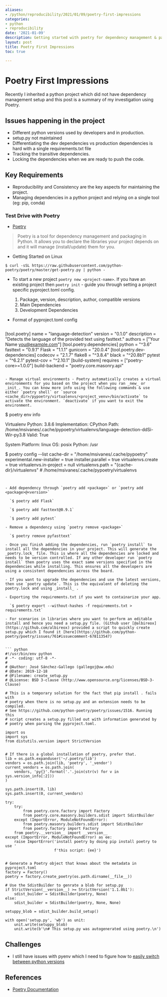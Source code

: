 ```yaml
---
aliases:
- /python/reproducibility/2021/01/09/poetry-first-impressions
categories:
- python
- reproducibility
date: '2021-01-09'
description: Getting started with poetry for dependency management & packaging.
layout: post
title: Poetry First Impressions
toc: true

---
```


# Poetry First Impressions

Recently I inherited a python project which did not have dependency management setup and this post is a summary of my investigation using Poetry.

## Issues happening in the project

- Different python versions used by developers and in production.
- setup.py not maintained
- Differentiating the dev dependencies vs production dependencies is hard with a single requirements.txt file
- Tracking the transitive dependencies.
- Locking the dependencies when we are ready to push the code.

## Key Requirements

- Reproducibility and Consistency are the key aspects for maintaining the project.
- Managing dependencies in a python project and relying on a single tool (eg: pip, conda)

### Test Drive with Poetry

- [Poetry](https://python-poetry.org/docs/)

> Poetry is a tool for dependency management and packaging in Python. It allows you to declare the libraries your project depends on and it will manage (install/update) them for you.

- Getting Started on Linux

 `$ curl -sSL https://raw.githubusercontent.com/python-poetry/poetry/master/get-poetry.py | python -
`
- To start a new project `poetry new <project-name>`. If you have an existing project then `poetry init` - guide you through setting a project specific pyproject.toml config.

  1. Package, version, description, author, compatible versions
  2. Main Dependencies
  3. Development Dependencies

- Format of pyproject.toml config

  ```toml
[tool.poetry]
name = "language-detection"
version = "0.1.0"
description = "Detects the language of the provided text using fasttext."
authors = ["Your Name <you@example.com>"]
[tool.poetry.dependencies]
python = "^3.6"
fasttext = "0.9.1"
Flask = "1.1.1"
gunicorn = "20.0.4"
[tool.poetry.dev-dependencies]
codecov = "2.1.7"
flake8 = "^3.8.4"
black = "^20.8b1"
pytest = "^6.2.1"
pytest-cov = "^2.10.1"
[build-system]
requires = ["poetry-core>=1.0.0"]
build-backend = "poetry.core.masonry.api"
```

- Manage virtual environments - Poetry automatically creates a virtual environments for you based on the project when you ran _new_ or _init_. You can know more info using the following commands & use either `poetry shell` or `source <cache_dir>/pypoetry/virtualenvs/<project_venv>/bin/activate` to activate the environment. `deactivate` if you want to exit the environment.

```
$  poetry env info

Virtualenv
Python:         3.8.6
Implementation: CPython
Path:           /home/msivanes/.cache/pypoetry/virtualenvs/language-detection-ddSi-Wir-py3.8
Valid:          True

System
Platform: linux
OS:       posix
Python:   /usr

$ poetry config --list
cache-dir = "/home/msivanes/.cache/pypoetry"
experimental.new-installer = true
installer.parallel = true
virtualenvs.create = true
virtualenvs.in-project = null
virtualenvs.path = "{cache-dir}/virtualenvs"  # /home/msivanes/.cache/pypoetry/virtualenvs

```


- Add dependency through `poetry add <package>` or `poetry add <package>@<version>`

  `$ poetry add Flask`

  `$ poetry add fasttext@0.9.1`

  `$ poetry add pytest`

- Remove a dependency using `poetry remove <package>`

  `$ poetry remove pyfasttext`

- Once you finish adding the dependencies, run `poetry install` to install all the dependencies in your project. This will generate the _poetry.lock_ file. This is where all the dependencies are locked and needs to be version controlled. If any other developer run `poetry install` then poetry uses the exact same versions specified in the dependencies while installing. This ensures all the developers are using a consistent dependencies across the board.

- If you want to upgrade the dependencies and use the latest versions, then use `poetry update`. This is the equivalent of deleting the poetry.lock and using _install_ .

- Exporting the requirements.txt if you want to containarize your app.

  `$ poetry export --without-hashes -f requirements.txt > requirements.txt`

- For scenarios in libraries where you want to perform an editable install and hence you need a setup.py file. (Github user [@albireox](https://github.com/albireox) provided a script to quickly create setup.py which I found it [here](https://github.com/python-poetry/poetry/issues/761#issuecomment-678113547)


``` python
#!/usr/bin/env python
# -*- coding: utf-8 -*-
#
# @Author: José Sánchez-Gallego (gallegoj@uw.edu)
# @Date: 2019-12-18
# @Filename: create_setup.py
# @License: BSD 3-clause (http://www.opensource.org/licenses/BSD-3-Clause)

# This is a temporary solution for the fact that pip install . fails with
# poetry when there is no setup.py and an extension needs to be compiled.
# See https://github.com/python-poetry/poetry/issues/1516. Running this
# script creates a setup.py filled out with information generated by
# poetry when parsing the pyproject.toml.

import os
import sys
from distutils.version import StrictVersion


# If there is a global installation of poetry, prefer that.
lib = os.path.expanduser('~/.poetry/lib')
vendors = os.path.join(lib, 'poetry', '_vendor')
current_vendors = os.path.join(
    vendors, 'py{}'.format('.'.join(str(v) for v in sys.version_info[:2]))
)

sys.path.insert(0, lib)
sys.path.insert(0, current_vendors)

try:
    try:
        from poetry.core.factory import Factory
        from poetry.core.masonry.builders.sdist import SdistBuilder
    except (ImportError, ModuleNotFoundError):
        from poetry.masonry.builders.sdist import SdistBuilder
        from poetry.factory import Factory
    from poetry.__version__ import __version__
except (ImportError, ModuleNotFoundError) as ee:
    raise ImportError('install poetry by doing pip install poetry to use '
                      f'this script: {ee}')


# Generate a Poetry object that knows about the metadata in pyproject.toml
factory = Factory()
poetry = factory.create_poetry(os.path.dirname(__file__))

# Use the SdistBuilder to genrate a blob for setup.py
if StrictVersion(__version__) >= StrictVersion('1.1.0b1'):
    sdist_builder = SdistBuilder(poetry, None)
else:
    sdist_builder = SdistBuilder(poetry, None, None)

setuppy_blob = sdist_builder.build_setup()

with open('setup.py', 'wb') as unit:
    unit.write(setuppy_blob)
    unit.write(b'\n# This setup.py was autogenerated using poetry.\n')
```


## Challenges

- I still have issues with pyenv which I need to figure how to  [easily switch between python versions](https://github.com/pyenv/pyenv#how-it-works)

## References

- [Poetry Documentation](https://python-poetry.org/docs/basic-usage/)
